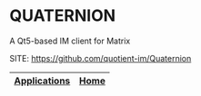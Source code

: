 # QUATERNION
 
 A Qt5-based IM client for Matrix
 
 SITE: https://github.com/quotient-im/Quaternion

 | [Applications](https://portable-linux-apps.github.io/apps.html) | [Home](https://portable-linux-apps.github.io)
 | --- | --- |
